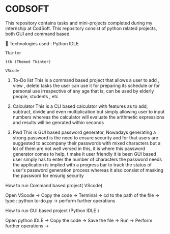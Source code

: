 # CODSOFT
This repository contains tasks and mini-projects completed during my internship at CodSoft.
This repository consist of python related projects, both GUI and command based.

 🔧 Technologies used :
    Python IDLE
    
    Tkinter
    
    ttk (Themed Tkinter)
    
    VScode

1. To-Do list
This is a command based project that allows a user to add , view , delete tasks the user can use it for preparing its schedule or for personal use irrespective of any age that is,
can be used by elderly people, students , etc

2. Calculator 
This is a CLI based calculator with features as to add, subtract, divide and even multiplication but simply allowing user to input numbers
whereas the calculator will evaluate the arithmetic expressions and results will be genrated within seconds

3. Pwd
This is GUI based password generator, Nowadays generating a strong password is the need to ensure security and for that users are suggested to accompany their passwords with mixed characters 
but a lot of them are not well versed in this, it is where this password generator comes to help, t make it user friendly it is been GUI based
user simply has to enter the number of characters the password needs 
the application is implied with a progress bar to track the status of user's password generation process whereas it also consist of masking the password for ensurig security

How to run Command based project( VScode)

Open VScode → 
Copy the code → 
Terminal → 
cd to the path of the file → 
type : python to-do.py → 
perform further operations


How to run GUI based project (Python IDLE )

Open python IDLE → 
Copy the code → 
Save the file → 
Run → 
Perform further operations → 
